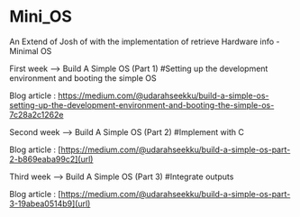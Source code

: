 # Mini_OS
An Extend of Josh of with the implementation of retrieve Hardware info - Minimal OS

First week --> Build A Simple OS (Part 1) #Setting up the development environment and booting the simple OS

Blog article : https://medium.com/@udarahseekku/build-a-simple-os-setting-up-the-development-environment-and-booting-the-simple-os-7c28a2c1262e

Second week --> Build A Simple OS (Part 2) #Implement with C

Blog article : [https://medium.com/@udarahseekku/build-a-simple-os-part-2-b869eaba99c2](url)

Third week --> Build A Simple OS (Part 3) #Integrate outputs

Blog article : [https://medium.com/@udarahseekku/build-a-simple-os-part-3-19abea0514b9](url)
